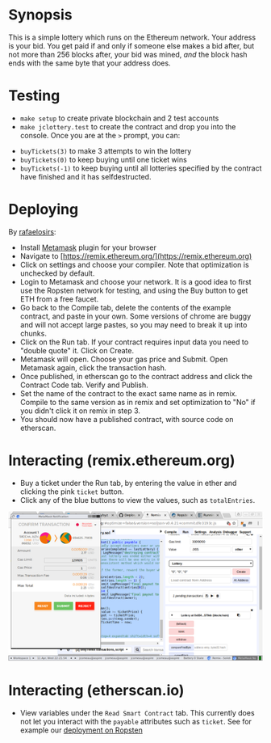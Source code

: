 # Synopsis

This is a simple lottery which runs on the Ethereum network. Your address is
your bid. You get paid if and only if someone else makes a bid after, but not
more than 256 blocks after, your bid was mined, *and* the block hash ends with
the same byte that your address does.

# Testing
- `make setup` to create private blockchain and 2 test accounts
- `make jclottery.test` to create the contract and drop you into the console.
   Once you are at the `>` prompt, you can:
 + `buyTickets(3)` to make 3 attempts to win the lottery
 + `buyTickets(0)` to keep buying until one ticket wins
 + `buyTickets(-1)` to keep buying until all lotteries specified by the
   contract have finished and it has selfdestructed.

# Deploying
By [rafaelosirs](https://github.com/ethereum/mist/issues/3646#issuecomment-363683548):
- Install [Metamask](https://metamask.io/) plugin for your browser
- Navigate to [https://remix.ethereum.org/](https://remix.ethereum.org)
- Click on settings and choose your compiler.
  Note that optimization is unchecked by default.
- Login to Metamask and choose your network. It is a good idea to first use the
  Ropsten network for testing, and using the Buy button to get ETH from a free
  faucet.
- Go back to the Compile tab, delete the contents of the example contract, and
  paste in your own. Some versions of chrome are buggy and will not accept
  large pastes, so you may need to break it up into chunks.
- Click on the Run tab. If your contract requires input data you need to
  "double quote" it. Click on Create.
- Metamask will open. Choose your gas price and Submit. Open Metamask again,
  click the transaction hash.
- Once published, in etherscan go to the contract address and click the Contract
  Code tab. Verify and Publish.
- Set the name of the contract to the exact same name as in remix. Compile 
  to the same version as in remix and set optimization to "No" if you didn't 
  click it on remix in step 3.
- You should now have a published contract, with source code on etherscan.

# Interacting (remix.ethereum.org)
- Buy a ticket under the Run tab, by entering the value in ether and clicking
  the pink `ticket` button.
- Click any of the blue buttons to view the values, such as `totalEntries`.

<a href="screenshot.png"><img src="screenshot_small.png"></a>

# Interacting (etherscan.io)
- View variables under the `Read Smart Contract` tab. This currently does not
  let you interact with the `payable` attributes such as `ticket`. See for
  example our [deployment on Ropsten](https://ropsten.etherscan.io/address/0x6546254aeb308e9acc83d4d5eb4eb7329e1579eb#readContract)
